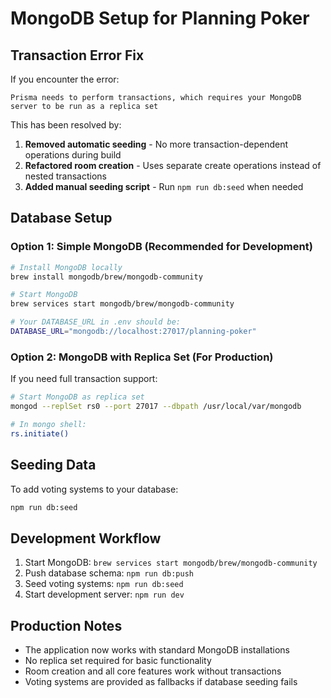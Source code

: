 # MongoDB Setup for Planning Poker

## Transaction Error Fix

If you encounter the error:
```
Prisma needs to perform transactions, which requires your MongoDB server to be run as a replica set
```

This has been resolved by:

1. **Removed automatic seeding** - No more transaction-dependent operations during build
2. **Refactored room creation** - Uses separate create operations instead of nested transactions
3. **Added manual seeding script** - Run `npm run db:seed` when needed

## Database Setup

### Option 1: Simple MongoDB (Recommended for Development)
```bash
# Install MongoDB locally
brew install mongodb/brew/mongodb-community

# Start MongoDB
brew services start mongodb/brew/mongodb-community

# Your DATABASE_URL in .env should be:
DATABASE_URL="mongodb://localhost:27017/planning-poker"
```

### Option 2: MongoDB with Replica Set (For Production)
If you need full transaction support:

```bash
# Start MongoDB as replica set
mongod --replSet rs0 --port 27017 --dbpath /usr/local/var/mongodb

# In mongo shell:
rs.initiate()
```

## Seeding Data

To add voting systems to your database:
```bash
npm run db:seed
```

## Development Workflow

1. Start MongoDB: `brew services start mongodb/brew/mongodb-community`
2. Push database schema: `npm run db:push`
3. Seed voting systems: `npm run db:seed`
4. Start development server: `npm run dev`

## Production Notes

- The application now works with standard MongoDB installations
- No replica set required for basic functionality
- Room creation and all core features work without transactions
- Voting systems are provided as fallbacks if database seeding fails